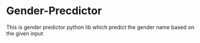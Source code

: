 # Gender-Precdictor
This is gender predictor python lib which predict the gender name based on the given input
